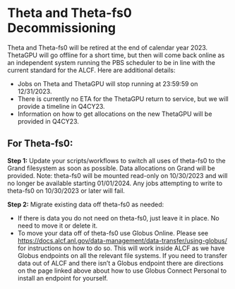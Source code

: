 # Theta and Theta-fs0 Decommissioning

Theta and Theta-fs0 will be retired at the end of calendar year 2023.  ThetaGPU will go offline for a short time, but then will come back online as an independent system running the PBS scheduler to be in line with the current standard for the ALCF.  Here are additional details:
 
* Jobs on Theta and ThetaGPU will stop running at 23:59:59 on 12/31/2023.
* There is currently no ETA for the ThetaGPU return to service, but we will provide a timeline in Q4CY23.
* Information on how to get allocations on the new ThetaGPU will be provided in Q4CY23.
 
## For Theta-fs0:
**Step 1:** Update your scripts/workflows to switch all uses of theta-fs0 to the Grand filesystem as soon as possible. Data allocations on Grand will be provided. Note: theta-fs0 will be mounted read-only on 10/30/2023 and will no longer be available starting 01/01/2024. Any jobs attempting to write to theta-fs0 on 10/30/2023 or later will fail.
 
**Step 2:** Migrate existing data off theta-fs0 as needed:
* If there is data you do not need on theta-fs0, just leave it in place.  No need to move it or delete it.
* To move your data off of theta-fs0 use Globus Online.  Please see https://docs.alcf.anl.gov/data-management/data-transfer/using-globus/ for instructions on how to do so.  This will work inside ALCF as we have Globus endpoints on all the relevant file systems.  If you need to transfer data out of ALCF and there isn’t a Globus endpoint there are directions on the page linked above about how to use Globus Connect Personal to install an endpoint for yourself.
